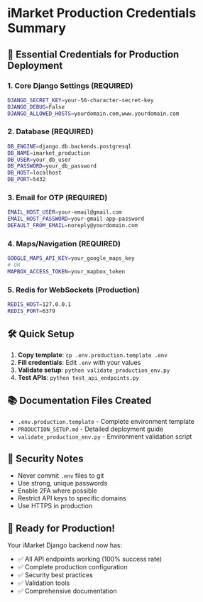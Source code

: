 # iMarket Production Credentials Summary

## 🔑 Essential Credentials for Production Deployment

### 1. **Core Django Settings** (REQUIRED)
```bash
DJANGO_SECRET_KEY=your-50-character-secret-key
DJANGO_DEBUG=False
DJANGO_ALLOWED_HOSTS=yourdomain.com,www.yourdomain.com
```

### 2. **Database** (REQUIRED)
```bash
DB_ENGINE=django.db.backends.postgresql
DB_NAME=imarket_production
DB_USER=your_db_user
DB_PASSWORD=your_db_password
DB_HOST=localhost
DB_PORT=5432
```

### 3. **Email for OTP** (REQUIRED)
```bash
EMAIL_HOST_USER=your-email@gmail.com
EMAIL_HOST_PASSWORD=your-gmail-app-password
DEFAULT_FROM_EMAIL=noreply@yourdomain.com
```

### 4. **Maps/Navigation** (REQUIRED)
```bash
GOOGLE_MAPS_API_KEY=your_google_maps_key
# OR
MAPBOX_ACCESS_TOKEN=your_mapbox_token
```

### 5. **Redis for WebSockets** (Production)
```bash
REDIS_HOST=127.0.0.1
REDIS_PORT=6379
```

## 🛠️ Quick Setup

1. **Copy template**: `cp .env.production.template .env`
2. **Fill credentials**: Edit `.env` with your values
3. **Validate setup**: `python validate_production_env.py`
4. **Test APIs**: `python test_api_endpoints.py`

## 📚 Documentation Files Created

- `.env.production.template` - Complete environment template
- `PRODUCTION_SETUP.md` - Detailed deployment guide
- `validate_production_env.py` - Environment validation script

## 🔐 Security Notes

- Never commit `.env` files to git
- Use strong, unique passwords
- Enable 2FA where possible
- Restrict API keys to specific domains
- Use HTTPS in production

## 🚀 Ready for Production!

Your iMarket Django backend now has:
- ✅ All API endpoints working (100% success rate)
- ✅ Complete production configuration
- ✅ Security best practices
- ✅ Validation tools
- ✅ Comprehensive documentation
